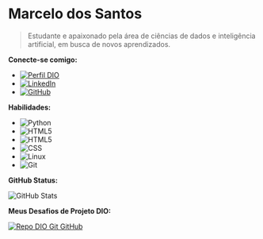 # Marcelo dos Santos


> Estudante e apaixonado pela área de ciências de dados e inteligência artificial, em busca de novos aprendizados.

**Conecte-se comigo:**

- [![Perfil DIO](https://img.shields.io/badge/-Meu%20Perfil%20na%20DIO-30A3DC?style=for-the-badge)](https://dio.me/users/marcelonopapel)
- [![LinkedIn](https://img.shields.io/badge/-LinkedIn-000?style=for-the-badge&logo=linkedin&logoColor=30A3DC)](linkedin.com/in/marcelo-andrade-b24687281)
- [![GitHub](https://img.shields.io/badge/GitHub-100000?style=for-the-badge&logo=github&logoColor=white)](https://github.com/marceloansantos/)

**Habilidades:**

- ![Python](https://img.shields.io/badge/python-3670A0?style=for-the-badge&logo=python&logoColor=ffdd54)
- ![HTML5](https://img.shields.io/badge/PHP-000?style=for-the-badge&logo=php)
- ![HTML5](https://img.shields.io/badge/HTML5-000?style=for-the-badge&logo=html5)
- ![CSS](https://img.shields.io/badge/CSS3-000?style=for-the-badge&logo=css3&logoColor=264CE4)
- ![Linux](https://img.shields.io/badge/Linux-000?style=for-the-badge&logo=linux&logoColor=FCC624)
- ![Git](https://img.shields.io/badge/GIT-E44C30?style=for-the-badge&logo=git&logoColor=white)

**GitHub Status:**

![GitHub Stats](https://github-readme-stats.vercel.app/api?username=marceloansantos&theme=radical&bg_color=9bd1ce&border_color=0D1117&show_icons=true&icon_color=1F6FEB&title_color=062b5c&text_color=0f0f0f)

**Meus Desafios de Projeto DIO:**

[![Repo DIO Git GitHub](https://github-readme-stats.vercel.app/api/pin/?username=marceloansantos&repo=dio-lab-open-source&bg_color=9bd1ce&border_color=0D1117&show_icons=true&icon_color=1F6FEB&title_color=062b5c&text_color=0f0f0f)](https://github.com/marceloansantos/dio-lab-open-source)
